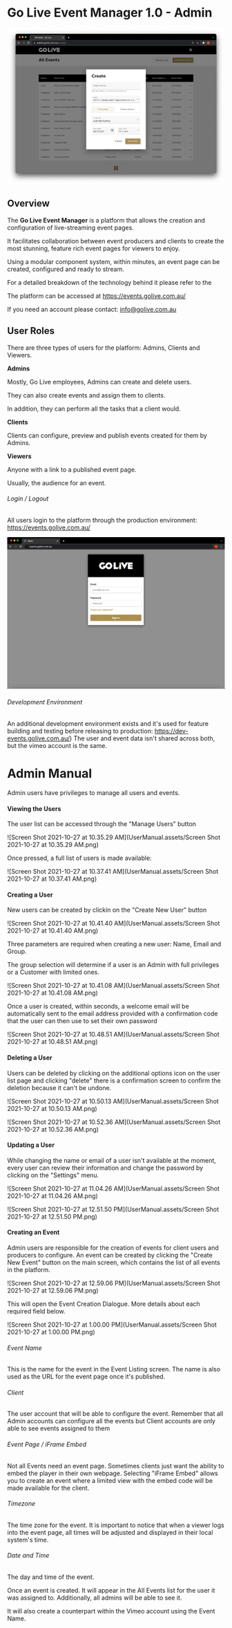 # Go Live Event Manager 1.0 - Admin

![test](https://github.com/protodaniel/go-live-docs/blob/main/User%20Manual.assets/Screen%20Shot%202021-10-27%20at%201.00.00%20PM.png)

## **Overview**

The **Go Live Event Manager** is a platform that allows the creation and configuration of live-streaming event pages.

It facilitates collaboration between event producers and clients to create the most stunning, feature rich event pages for viewers to enjoy.

Using a modular component system, within minutes, an event page can be created, configured and ready to stream. 

For a detailed breakdown of the technology behind it please refer to the 

[Technical Manual]: kablamo.com.au



The platform can be accessed at https://events.golive.com.au/

If you need an account please contact: info@golive.com.au



## User Roles

There are three types of users for the platform: Admins, Clients and Viewers.



**Admins**

Mostly, Go Live employees, Admins can create and delete users. 

They can also create events and assign them to clients.

In addition, they can perform all the tasks that a client would.



**Clients**

Clients can configure, preview and publish events created for them by Admins.



**Viewers**

Anyone with a link to a published event page. 

Usually, the audience for an event.



###### Login / Logout

All users login to the platform through the production environment: https://events.golive.com.au/

![image-20211027102441492](UserManual.assets/image-20211027102441492.png)



###### Development Environment

An additional development environment exists and it's used for feature building and testing before releasing to production: https://dev-events.golive.com.au/) The user and event data isn't shared across both, but the vimeo account is the same.


# Admin Manual

Admin users have privileges to manage all users and events. 

#### Viewing the Users

The user list can be accessed through the "Manage Users" button

![Screen Shot 2021-10-27 at 10.35.29 AM](UserManual.assets/Screen Shot 2021-10-27 at 10.35.29 AM.png)

Once pressed, a full list of users is made available:

![Screen Shot 2021-10-27 at 10.37.41 AM](UserManual.assets/Screen Shot 2021-10-27 at 10.37.41 AM.png)

#### Creating a User

New users can be created by clickin on the "Create New User" button

![Screen Shot 2021-10-27 at 10.41.40 AM](UserManual.assets/Screen Shot 2021-10-27 at 10.41.40 AM.png)

Three parameters are required when creating a new user: Name, Email and Group.

The group selection will determine if a user is an Admin with full privileges or a Customer with limited ones.

![Screen Shot 2021-10-27 at 10.41.08 AM](UserManual.assets/Screen Shot 2021-10-27 at 10.41.08 AM.png)

Once a user is created, within seconds, a welcome email will be automatically sent to the email address provided with a confirmation code that the user can then use to set their own password

![Screen Shot 2021-10-27 at 10.48.51 AM](UserManual.assets/Screen Shot 2021-10-27 at 10.48.51 AM.png)

#### Deleting a User

Users can be deleted by clicking on the additional options icon on the user list page and clicking "delete" there is a confirmation screen to confirm the deletion because it can't be undone.

![Screen Shot 2021-10-27 at 10.50.13 AM](UserManual.assets/Screen Shot 2021-10-27 at 10.50.13 AM.png)

![Screen Shot 2021-10-27 at 10.52.36 AM](UserManual.assets/Screen Shot 2021-10-27 at 10.52.36 AM.png)

#### Updating a User

While changing the name or email of a user isn't available at the moment, every user can review their information and change the password by clicking on the "Settings" menu.

![Screen Shot 2021-10-27 at 11.04.26 AM](UserManual.assets/Screen Shot 2021-10-27 at 11.04.26 AM.png)

![Screen Shot 2021-10-27 at 12.51.50 PM](UserManual.assets/Screen Shot 2021-10-27 at 12.51.50 PM.png)

#### Creating an Event

Admin users are responsible for the creation of events for client users and producers to configure. An event can be created by clicking the "Create New Event" button on the main screen, which contains the list of all events in the platform.

![Screen Shot 2021-10-27 at 12.59.06 PM](UserManual.assets/Screen Shot 2021-10-27 at 12.59.06 PM.png)

This will open the Event Creation Dialogue. More details about each required field below.

![Screen Shot 2021-10-27 at 1.00.00 PM](UserManual.assets/Screen Shot 2021-10-27 at 1.00.00 PM.png)

###### Event Name

This is the name for the event in the Event Listing screen. 
The name is also used as the URL for the event page once it's published.

###### Client

The user account that will be able to configure the event. 
Remember that all Admin accounts can configure all the events but Client accounts are only able to see events assigned to them

###### Event Page / iFrame Embed

Not all Events need an event page. 
Sometimes clients just want the ability to embed the player in their own webpage. 
Selecting "iFrame Embed" allows you to create an event where a limited view with the embed code will be made available for the client. 

###### Timezone

The time zone for the event. It is important to notice that when a viewer logs into the event page, all times will be adjusted and displayed in their local system's time.

###### Date and Time

The day and time of the event.



Once an event is created. It will appear in the All Events list for the user it was assigned to. Additionally, all admins will be able to see it. 

It will also create a counterpart within the Vimeo account using the Event Name.
